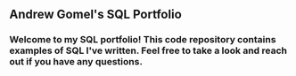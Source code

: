 ## Andrew Gomel's SQL Portfolio
### Welcome to my SQL portfolio! This code repository contains examples of SQL I've written. Feel free to take a look and reach out if you have any questions.
